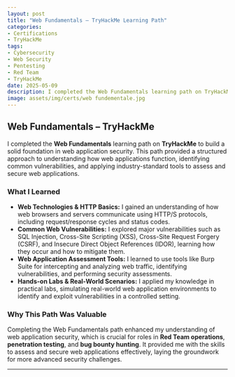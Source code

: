 ```yaml
---
layout: post
title: "Web Fundamentals – TryHackMe Learning Path"
categories:
- Certifications
- TryHackMe
tags:
- Cybersecurity
- Web Security
- Pentesting
- Red Team
- TryHackMe
date: 2025-05-09
description: I completed the Web Fundamentals learning path on TryHackMe, gaining essential skills in web application security, including understanding web technologies, identifying vulnerabilities, and using industry-standard tools.
image: assets/img/certs/web fundementale.jpg
---
```

## Web Fundamentals – TryHackMe

I completed the **Web Fundamentals** learning path on **TryHackMe** to build a solid foundation in web application security. This path provided a structured approach to understanding how web applications function, identifying common vulnerabilities, and applying industry-standard tools to assess and secure web applications.

### What I Learned

- **Web Technologies & HTTP Basics:** I gained an understanding of how web browsers and servers communicate using HTTP/S protocols, including request/response cycles and status codes.  
- **Common Web Vulnerabilities:** I explored major vulnerabilities such as SQL Injection, Cross-Site Scripting (XSS), Cross-Site Request Forgery (CSRF), and Insecure Direct Object References (IDOR), learning how they occur and how to mitigate them.  
- **Web Application Assessment Tools:** I learned to use tools like Burp Suite for intercepting and analyzing web traffic, identifying vulnerabilities, and performing security assessments.  
- **Hands-on Labs & Real-World Scenarios:** I applied my knowledge in practical labs, simulating real-world web application environments to identify and exploit vulnerabilities in a controlled setting.

### Why This Path Was Valuable

Completing the Web Fundamentals path enhanced my understanding of web application security, which is crucial for roles in **Red Team operations**, **penetration testing**, and **bug bounty hunting**. It provided me with the skills to assess and secure web applications effectively, laying the groundwork for more advanced security challenges.

---